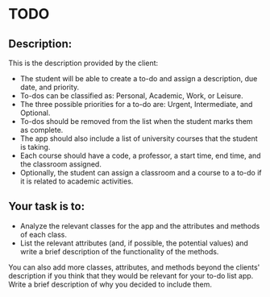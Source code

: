 # TODO

## Description:

This is the description provided by the client:

* The student will be able to create a to-do and assign a description, due date, and priority.
* To-dos can be classified as: Personal, Academic, Work, or Leisure.
* The three possible priorities for a to-do are: Urgent, Intermediate, and Optional.
* To-dos should be removed from the list when the student marks them as complete.
* The app should also include a list of university courses that the student is taking.
* Each course should have a code, a professor, a start time, end time, and the classroom assigned.
* Optionally, the student can assign a classroom and a course to a to-do if it is related to academic activities.


## Your task is to:

* Analyze the relevant classes for the app and the attributes and methods of each class.
* List the relevant attributes (and, if possible, the potential values) and write a brief description of the functionality of the methods.

You can also add more classes, attributes, and methods beyond the clients' description if you think that they would be relevant for your to-do list app. Write a brief description of why you decided to include them.